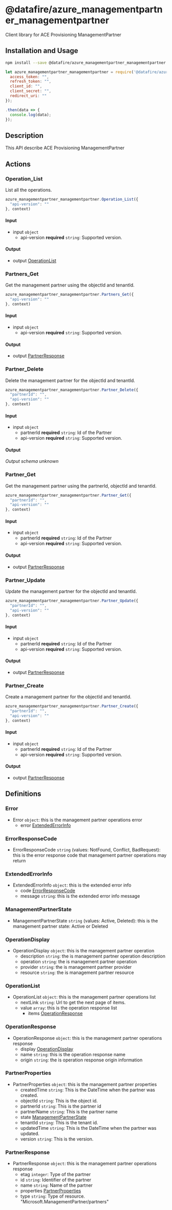 # @datafire/azure_managementpartner_managementpartner

Client library for ACE Provisioning ManagementPartner

## Installation and Usage
```bash
npm install --save @datafire/azure_managementpartner_managementpartner
```
```js
let azure_managementpartner_managementpartner = require('@datafire/azure_managementpartner_managementpartner').create({
  access_token: "",
  refresh_token: "",
  client_id: "",
  client_secret: "",
  redirect_uri: ""
});

.then(data => {
  console.log(data);
});
```

## Description

This API describe ACE Provisioning ManagementPartner

## Actions

### Operation_List
List all the operations.


```js
azure_managementpartner_managementpartner.Operation_List({
  "api-version": ""
}, context)
```

#### Input
* input `object`
  * api-version **required** `string`: Supported version.

#### Output
* output [OperationList](#operationlist)

### Partners_Get
Get the management partner using the objectId and tenantId.


```js
azure_managementpartner_managementpartner.Partners_Get({
  "api-version": ""
}, context)
```

#### Input
* input `object`
  * api-version **required** `string`: Supported version.

#### Output
* output [PartnerResponse](#partnerresponse)

### Partner_Delete
Delete the management partner for the objectId and tenantId.


```js
azure_managementpartner_managementpartner.Partner_Delete({
  "partnerId": "",
  "api-version": ""
}, context)
```

#### Input
* input `object`
  * partnerId **required** `string`: Id of the Partner
  * api-version **required** `string`: Supported version.

#### Output
*Output schema unknown*

### Partner_Get
Get the management partner using the partnerId, objectId and tenantId.


```js
azure_managementpartner_managementpartner.Partner_Get({
  "partnerId": "",
  "api-version": ""
}, context)
```

#### Input
* input `object`
  * partnerId **required** `string`: Id of the Partner
  * api-version **required** `string`: Supported version.

#### Output
* output [PartnerResponse](#partnerresponse)

### Partner_Update
Update the management partner for the objectId and tenantId.


```js
azure_managementpartner_managementpartner.Partner_Update({
  "partnerId": "",
  "api-version": ""
}, context)
```

#### Input
* input `object`
  * partnerId **required** `string`: Id of the Partner
  * api-version **required** `string`: Supported version.

#### Output
* output [PartnerResponse](#partnerresponse)

### Partner_Create
Create a management partner for the objectId and tenantId.


```js
azure_managementpartner_managementpartner.Partner_Create({
  "partnerId": "",
  "api-version": ""
}, context)
```

#### Input
* input `object`
  * partnerId **required** `string`: Id of the Partner
  * api-version **required** `string`: Supported version.

#### Output
* output [PartnerResponse](#partnerresponse)



## Definitions

### Error
* Error `object`: this is the management partner operations error
  * error [ExtendedErrorInfo](#extendederrorinfo)

### ErrorResponseCode
* ErrorResponseCode `string` (values: NotFound, Conflict, BadRequest): this is the error response code that management partner operations may return

### ExtendedErrorInfo
* ExtendedErrorInfo `object`: this is the extended error info
  * code [ErrorResponseCode](#errorresponsecode)
  * message `string`: this is the extended error info message

### ManagementPartnerState
* ManagementPartnerState `string` (values: Active, Deleted): this is the management partner state: Active or Deleted

### OperationDisplay
* OperationDisplay `object`: this is the management partner operation
  * description `string`: the is management partner operation description
  * operation `string`: the is management partner operation
  * provider `string`: the is management partner provider
  * resource `string`: the is management partner resource

### OperationList
* OperationList `object`: this is the management partner operations list
  * nextLink `string`: Url to get the next page of items.
  * value `array`: this is the operation response list
    * items [OperationResponse](#operationresponse)

### OperationResponse
* OperationResponse `object`: this is the management partner operations response
  * display [OperationDisplay](#operationdisplay)
  * name `string`: this is the operation response name
  * origin `string`: the is operation response origin information

### PartnerProperties
* PartnerProperties `object`: this is the management partner properties
  * createdTime `string`: This is the DateTime when the partner was created.
  * objectId `string`: This is the object id.
  * partnerId `string`: This is the partner id
  * partnerName `string`: This is the partner name
  * state [ManagementPartnerState](#managementpartnerstate)
  * tenantId `string`: This is the tenant id.
  * updatedTime `string`: This is the DateTime when the partner was updated.
  * version `string`: This is the version.

### PartnerResponse
* PartnerResponse `object`: this is the management partner operations response
  * etag `integer`: Type of the partner
  * id `string`: Identifier of the partner
  * name `string`: Name of the partner
  * properties [PartnerProperties](#partnerproperties)
  * type `string`: Type of resource. "Microsoft.ManagementPartner/partners"


